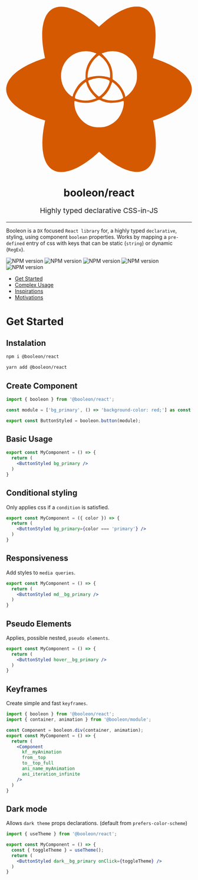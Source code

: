 <p align="center" style="color: #343a40">
  <svg xmlns="http://www.w3.org/2000/svg" viewBox="0 0 129.80448 115.59661" width="100%" height="144">
    <path
      d="M 91.281251,0 C 84.005211,0 74.48011,5.18573 64.849272,14.18156 55.218441,5.23865 45.693341,0.10594 38.417291,0.10594 c 0.0259,0.0217 0.048,0.0398 0.0739,0.0615 -0.02439,-0.0114 -0.0496,-0.0239 -0.0739,-0.0351 -2.2225,0 -4.23323,0.47615 -5.97948,1.48156 C 25.00302,5.90015 23.33604,19.26151 27.172499,36.036091 10.71542,41.116091 0,49.239011 0,57.811509 c 0,8.598958 10.76844,16.748228 27.278441,21.801769 -3.810001,16.8275 -2.116361,30.215522 5.34489,34.501772 1.719789,1.00541 3.730631,1.48156 5.953131,1.48156 7.276039,0 16.800629,-5.18573 26.431459,-14.18156 9.630828,8.94291 19.15594,14.07562 26.43198,14.07562 2.2225,0 4.23323,-0.47614 5.97948,-1.48156 7.434789,-4.28625 9.101769,-17.647601 5.265309,-34.422192 16.40417,-5.053539 27.11979,-13.202909 27.11979,-21.775409 0,-8.598959 -10.76844,-16.748229 -27.27844,-21.801768 3.81,-16.827501 2.11687,-30.215521 -5.344379,-34.501771 -1.71979,-1.00542 -3.73072,-1.48157 -5.92677,-1.48157 7.4e-4,0.0125 0.0264,-0.0139 0.0264,-0.0264 z m -35.33945,31.220831 c 1.614901,0.031 3.24098,0.291168 4.831229,0.797369 1.270291,0.40435 2.309431,0.773491 2.309431,0.820111 0,0.0466 -0.988031,1.097489 -2.19574,2.335249 -3.517299,3.604861 -5.38003,8.044299 -5.405871,12.88397 l -0.01389,2.631879 -1.845882,1.30328 c -1.015187,0.716841 -2.480519,2.102538 -3.256129,3.079398 -1.50364,1.893782 -3.706241,6.14631 -3.706241,7.15564 0,0.947351 -0.715639,0.723562 -2.455659,-0.767919 C 37.74865,55.927337 36.44621,46.062101 41.22545,38.905119 44.551239,33.924711 50.17438,31.11029 55.941861,31.220831 Z m 18.447459,0.02429 c 2.962201,0.02111 5.935301,0.78717 8.515241,2.255161 3.81563,2.17111 7.25289,6.71998 8.20622,10.859291 0.49967,2.169549 0.4478,6.354109 -0.10439,8.427908 -0.9616,3.611377 -3.63891,7.521649 -6.58668,9.619559 l -1.07435,0.764818 -0.21187,-1.10898 c -0.59423,-3.11277 -3.835271,-7.83667 -6.856951,-9.994217 l -1.902208,-1.35858 v -2.52697 c 0,-4.986538 -1.763551,-9.25508 -5.389333,-13.045199 -1.176178,-1.2295 -2.138367,-2.26891 -2.138367,-2.309939 0,-0.041 1.039138,-0.404001 2.309407,-0.806673 1.682332,-0.533278 3.455951,-0.788818 5.233281,-0.776179 z m -9.465058,2.849441 c 0.29491,0 1.434478,0.88523 2.532658,1.96732 3.39041,3.340709 5.206402,7.402849 5.206402,11.646839 0,1.959491 -0.0652,2.171632 -0.598932,1.952332 -3.9315,-1.615522 -10.354379,-1.609331 -14.541738,0.01389 -0.485,0.188021 -0.59844,0.0466 -0.59635,-0.745169 0.01191,-4.517171 2.082509,-9.45609 5.323189,-12.6969 1.176128,-1.176181 2.379861,-2.13837 2.674771,-2.13837 z m 0.0444,15.848129 c 0.734848,0.009 1.484989,0.085 2.321308,0.21962 3.147269,0.506712 5.031222,1.289688 5.031222,2.091349 0,1.160899 -1.402141,4.21236 -2.893881,6.298319 -1.44182,2.016151 -3.887441,4.284501 -4.619881,4.284501 -0.2027,0 -1.353019,-0.984581 -2.55591,-2.187472 -2.10929,-2.109279 -4.212579,-5.689219 -4.771289,-8.121467 -0.196652,-0.85607 -0.0957,-0.933982 2.099101,-1.615398 2.229189,-0.6921 3.77267,-0.99038 5.38933,-0.969452 z M 55.635321,52.8283 c 0.21961,0.0177 0.337019,0.35609 0.593249,1.212329 0.819581,2.73879 2.47173,5.476031 4.658111,7.71684 1.207709,1.237769 2.19574,2.275229 2.19574,2.305799 0,0.0306 -1.03914,0.373732 -2.309431,0.76223 -2.720078,0.831922 -4.686739,1.02897 -7.278619,0.730192 -1.03923,-0.119801 -2.709921,-0.490061 -3.712951,-0.823211 -1.772891,-0.58886 -1.81797,-0.635939 -1.617469,-1.678959 0.591291,-3.076011 3.93578,-7.8907 6.91379,-9.952889 0.25717,-0.178081 0.42582,-0.282922 0.55758,-0.272331 z m 18.62419,0.003 c 0.27658,-0.0232 0.805958,0.416478 2.069119,1.585947 2.467059,2.28405 3.939691,4.463002 4.897381,7.24658 0.66471,1.932022 0.66839,2.042491 0.0868,2.468071 -1.51572,1.10917 -5.821589,1.790531 -8.999449,1.424202 -2.035562,-0.234651 -5.466871,-1.260862 -5.46685,-1.635041 0,-0.126021 0.551331,-0.66893 1.22524,-1.20664 0.67392,-0.537721 1.880921,-1.86854 2.682529,-2.957452 1.2545,-1.704117 1.820301,-2.862267 3.23959,-6.632149 0.0666,-0.176839 0.139901,-0.282979 0.26562,-0.293518 z m -9.297619,12.328959 c 0.354478,-0.01029 0.663829,0.137081 1.24075,0.433049 4.054197,2.079929 9.688999,2.237121 15.442469,0.43098 0.50146,-0.157419 0.59841,0.0336 0.59841,1.174091 0,3.793149 -1.85873,8.57205 -4.482932,11.524361 -1.9289,2.170068 -4.98017,4.132069 -7.760769,4.990909 -2.82934,0.87389 -7.35149,0.88936 -9.996799,0.0341 -2.883551,-0.93227 -4.55162,-1.907021 -6.73086,-3.93206 -3.452231,-3.20797 -5.586741,-7.838491 -5.586741,-12.11916 0,-1.73926 0.037,-1.815021 0.76998,-1.58078 5.400299,1.725829 10.42852,1.577599 14.994951,-0.442352 0.75714,-0.33492 1.157049,-0.502798 1.511541,-0.513148 z"
      fill="#d55901"
    />
  </svg>
  <h1 align="center">booleon/react</h1>
  <p align="center" style="font-size: 1.2rem;">Highly typed declarative CSS-in-JS</p>
  <hr />
</p>

Booleon is a `DX` focused `React library` for, a highly typed `declarative`, styling, using component `boolean` properties. Works by mapping a `pre-defined` entry of css with keys that can be static (`string`) or dynamic (`RegEx`).

![NPM version](https://badgen.net/npm/v/@booleon/base)
![NPM version](https://badgen.net/github/commits/viniciusflv/booleon)
![NPM version](https://badgen.net//packagephobia/publish/@booleon/base)
![NPM version](https://badgen.net/bundlephobia/min/@booleon/base)
![NPM version](https://badgen.net/bundlephobia/minzip/@booleon/base)

* [Get Started](#get-started)
* [Complex Usage](#complex-usage)
* [Inspirations](#inspirations)
* [Motivations](#motivations)

# Get Started

## Instalation

```sh
npm i @booleon/react
```

```sh
yarn add @booleon/react
```

## Create Component

```jsx
import { booleon } from '@booleon/react';

const module = ['bg_primary', () => 'background-color: red;'] as const

export const ButtonStyled = booleon.button(module);
```

## Basic Usage

```jsx
export const MyComponent = () => {
  return (
    <ButtonStyled bg_primary />
  )
}
```

## Conditional styling

Only applies css if a `condition` is satisfied.

```jsx
export const MyComponent = ({ color }) => {
  return (
    <ButtonStyled bg_primary={color === 'primary'} />
  )
}
```
## Responsiveness

Add styles to `media queries`.

```jsx
export const MyComponent = () => {
  return (
    <ButtonStyled md__bg_primary />
  )
}
```

## Pseudo Elements

Applies, possible nested, `pseudo elements`.

```jsx
export const MyComponent = () => {
  return (
    <ButtonStyled hover__bg_primary />
  )
}
```

## Keyframes

Create simple and fast `keyframes`.

```jsx
import { booleon } from '@booleon/react';
import { container, animation } from '@booleon/module';

const Component = booleon.div(container, animation);
export const MyComponent = () => {
  return (
    <Component
      kf__myAnimation
      from__top
      to__top_full
      ani_name_myAnimation
      ani_iteration_infinite
    />
  )
}
```

## Dark mode

Allows `dark theme` props declarations. (default from `prefers-color-scheme`)

```jsx
import { useTheme } from '@booleon/react';

export const MyComponent = () => {
  const { toggleTheme } = useTheme();
  return (
    <ButtonStyled dark__bg_primary onClick={toggleTheme} />
  )
}
```

